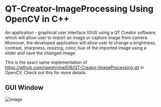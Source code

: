 # **QT-Creator-ImageProcessing Using OpenCV in C++**

An application - graphical user interface (GUI) using a QT Creator software, which will allow user to import an image or capture image from camera. Moreover, the developed application will allow user to change a brightness, contrast, sharpness, resizing, color, hue of the imported image using a slider and save the changed image. 

This is the exact same implementation of https://github.com/rajeshrimal516/QT-Creator-ImageProcessing.git in OpenCV. Check out this for more details.

## **GUI Window**

![image](https://user-images.githubusercontent.com/77145863/179191439-bcf60999-4753-49b6-b80f-ec59821836bf.png) 
